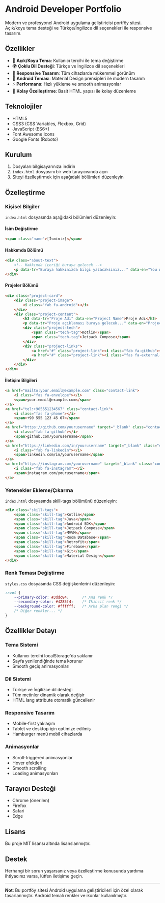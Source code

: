 # Android Developer Portfolio

Modern ve profesyonel Android uygulama geliştiricisi portföy sitesi. Açık/koyu tema desteği ve Türkçe/İngilizce dil seçenekleri ile responsive tasarım.

## Özellikler

- 🌙 **Açık/Koyu Tema**: Kullanıcı tercihi ile tema değiştirme
- 🌍 **Çoklu Dil Desteği**: Türkçe ve İngilizce dil seçenekleri
- 📱 **Responsive Tasarım**: Tüm cihazlarda mükemmel görünüm
- 🎨 **Android Teması**: Material Design prensipleri ile modern tasarım
- ⚡ **Performans**: Hızlı yükleme ve smooth animasyonlar
- 🔧 **Kolay Özelleştirme**: Basit HTML yapısı ile kolay düzenleme

## Teknolojiler

- HTML5
- CSS3 (CSS Variables, Flexbox, Grid)
- JavaScript (ES6+)
- Font Awesome Icons
- Google Fonts (Roboto)

## Kurulum

1. Dosyaları bilgisayarınıza indirin
2. `index.html` dosyasını bir web tarayıcısında açın
3. Siteyi özelleştirmek için aşağıdaki bölümleri düzenleyin

## Özelleştirme

### Kişisel Bilgiler

`index.html` dosyasında aşağıdaki bölümleri düzenleyin:

#### İsim Değiştirme
```html
<span class="name">[İsminiz]</span>
```

#### Hakkımda Bölümü
```html
<div class="about-text">
    <!-- Hakkımda içeriği buraya gelecek -->
    <p data-tr="Buraya hakkınızda bilgi yazacaksınız..." data-en="You will write information about yourself here...">Buraya hakkınızda bilgi yazacaksınız...</p>
</div>
```

#### Projeler Bölümü
```html
<div class="project-card">
    <div class="project-image">
        <i class="fab fa-android"></i>
    </div>
    <div class="project-content">
        <h3 data-tr="Proje Adı" data-en="Project Name">Proje Adı</h3>
        <p data-tr="Proje açıklaması buraya gelecek..." data-en="Project description will be here...">Proje açıklaması buraya gelecek...</p>
        <div class="project-tech">
            <span class="tech-tag">Kotlin</span>
            <span class="tech-tag">Jetpack Compose</span>
        </div>
        <div class="project-links">
            <a href="#" class="project-link"><i class="fab fa-github"></i></a>
            <a href="#" class="project-link"><i class="fas fa-external-link-alt"></i></a>
        </div>
    </div>
</div>
```

#### İletişim Bilgileri
```html
<a href="mailto:your.email@example.com" class="contact-link">
    <i class="fas fa-envelope"></i>
    <span>your.email@example.com</span>
</a>
<a href="tel:+905551234567" class="contact-link">
    <i class="fas fa-phone"></i>
    <span>+90 555 123 45 67</span>
</a>
<a href="https://github.com/yourusername" target="_blank" class="contact-link">
    <i class="fab fa-github"></i>
    <span>github.com/yourusername</span>
</a>
<a href="https://linkedin.com/in/yourusername" target="_blank" class="contact-link">
    <i class="fab fa-linkedin"></i>
    <span>linkedin.com/in/yourusername</span>
</a>
<a href="https://instagram.com/yourusername" target="_blank" class="contact-link">
    <i class="fab fa-instagram"></i>
    <span>instagram.com/yourusername</span>
</a>
```

### Yetenekler Ekleme/Çıkarma

`index.html` dosyasında skill-tags bölümünü düzenleyin:

```html
<div class="skill-tags">
    <span class="skill-tag">Kotlin</span>
    <span class="skill-tag">Java</span>
    <span class="skill-tag">Android SDK</span>
    <span class="skill-tag">Jetpack Compose</span>
    <span class="skill-tag">MVVM</span>
    <span class="skill-tag">Room Database</span>
    <span class="skill-tag">Retrofit</span>
    <span class="skill-tag">Firebase</span>
    <span class="skill-tag">Git</span>
    <span class="skill-tag">Material Design</span>
</div>
```

### Renk Teması Değiştirme

`styles.css` dosyasında CSS değişkenlerini düzenleyin:

```css
:root {
    --primary-color: #3ddc84;      /* Ana renk */
    --secondary-color: #4285f4;    /* İkincil renk */
    --background-color: #ffffff;   /* Arka plan rengi */
    /* Diğer renkler... */
}
```

## Özellikler Detayı

### Tema Sistemi
- Kullanıcı tercihi localStorage'da saklanır
- Sayfa yenilendiğinde tema korunur
- Smooth geçiş animasyonları

### Dil Sistemi
- Türkçe ve İngilizce dil desteği
- Tüm metinler dinamik olarak değişir
- HTML lang attribute otomatik güncellenir

### Responsive Tasarım
- Mobile-first yaklaşım
- Tablet ve desktop için optimize edilmiş
- Hamburger menü mobil cihazlarda

### Animasyonlar
- Scroll-triggered animasyonlar
- Hover efektleri
- Smooth scrolling
- Loading animasyonları

## Tarayıcı Desteği

- Chrome (önerilen)
- Firefox
- Safari
- Edge

## Lisans

Bu proje MIT lisansı altında lisanslanmıştır.

## Destek

Herhangi bir sorun yaşarsanız veya özelleştirme konusunda yardıma ihtiyacınız varsa, lütfen iletişime geçin.

---

**Not**: Bu portföy sitesi Android uygulama geliştiricileri için özel olarak tasarlanmıştır. Android temalı renkler ve ikonlar kullanılmıştır. 